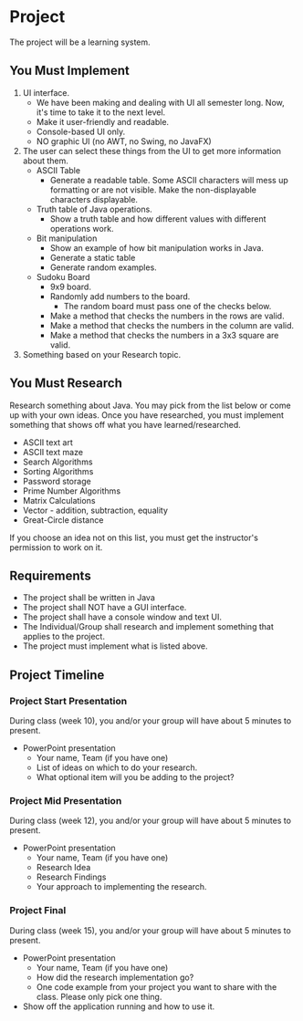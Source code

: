 # Project

The project will be a learning system.

## You Must Implement

1.  UI interface.
    -   We have been making and dealing with UI all semester long.
        Now, it's time to take it to the next level.
    -   Make it user-friendly and readable.
    -   Console-based UI only.
    -   NO graphic UI (no AWT, no Swing, no JavaFX)
2.  The user can select these things from the UI to get more information about them.
    -   ASCII Table
        -   Generate a readable table. Some ASCII characters will mess up
            formatting or are not visible. Make the non-displayable characters
            displayable.
    -   Truth table of Java operations.
        -   Show a truth table and how different values with different operations
            work.
    -   Bit manipulation
        -   Show an example of how bit manipulation works in Java.
        -   Generate a static table
        -   Generate random examples.
    -   Sudoku Board
        -   9x9 board.
        -   Randomly add numbers to the board.
            -   The random board must pass one of the checks below.
        -   Make a method that checks the numbers in the rows are valid.
        -   Make a method that checks the numbers in the column are valid.
        -   Make a method that checks the numbers in a 3x3 square are valid.
3.  Something based on your Research topic.

## You Must Research

Research something about Java. You may pick from the list below or come up with
your own ideas. Once you have researched, you must implement something that
shows off what you have learned/researched.

-   ASCII text art
-   ASCII text maze
-   Search Algorithms
-   Sorting Algorithms
-   Password storage
-   Prime Number Algorithms
-   Matrix Calculations
-   Vector - addition, subtraction, equality
-   Great-Circle distance

If you choose an idea not on this list, you must get the instructor's permission
to work on it.

## Requirements

-   The project shall be written in Java
-   The project shall NOT have a GUI interface.
-   The project shall have a console window and text UI.
-   The Individual/Group shall research and implement something that applies to
    the project.
-   The project must implement what is listed above.

## Project Timeline

### Project Start Presentation

During class (week 10), you and/or your group will have about 5 minutes to
present.

-   PowerPoint presentation
    -   Your name, Team (if you have one)
    -   List of ideas on which to do your research.
    -   What optional item will you be adding to the project?

### Project Mid Presentation

During class (week 12), you and/or your group will have about 5 minutes to
present.

-   PowerPoint presentation
    -   Your name, Team (if you have one)
    -   Research Idea
    -   Research Findings
    -   Your approach to implementing the research.

### Project Final

During class (week 15), you and/or your group will have about 5 minutes to
present.

-   PowerPoint presentation
    -   Your name, Team (if you have one)
    -   How did the research implementation go?
    -   One code example from your project you want to share with the class.
        Please only pick one thing.
-   Show off the application running and how to use it.
